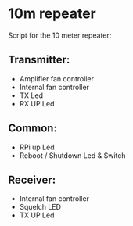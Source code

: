 # 10m repeater

Script for the 10 meter repeater:

## Transmitter:
- Amplifier fan controller
- Internal fan controller
- TX Led
- RX UP Led

## Common:
- RPi up Led
- Reboot / Shutdown Led & Switch

## Receiver:
- Internal fan controller
- Squelch LED
- TX UP Led
